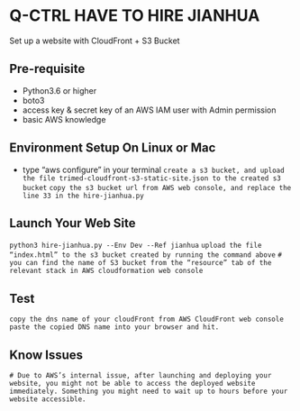 # Q-CTRL HAVE TO HIRE JIANHUA

Set up a website with CloudFront + S3 Bucket

## Pre-requisite

- Python3.6 or higher
- boto3
- access key & secret key of an AWS IAM user with Admin permission
- basic AWS knowledge

## Environment Setup On Linux or Mac
* type “aws configure” in your terminal
`create a s3 bucket, and upload the file trimed-cloudfront-s3-static-site.json to the created s3 bucket`
`copy the s3 bucket url from AWS web console, and replace the line 33 in the hire-jianhua.py`


## Launch Your Web Site
`python3 hire-jianhua.py --Env Dev --Ref jianhua`
`upload the file “index.html” to the s3 bucket created by running the command above`
`# you can find the name of S3 bucket from the “resource” tab of the relevant stack in AWS cloudformation web console`

## Test
`copy the dns name of your cloudFront from AWS CloudFront web console`
`paste the copied DNS name into your browser and hit.`

## Know Issues
`# Due to AWS’s internal issue, after launching and deploying your website, you might not be able to access the deployed website immediately. Something you might need to wait up to hours before your website accessible.`
